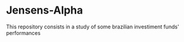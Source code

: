 # Jensens-Alpha
This repository consists in a study of some brazilian investiment funds' performances
